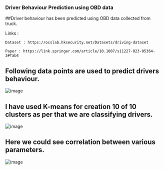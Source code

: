 ### **Driver Behaviour Prediction using OBD data**

##Driver behaviour has been predicted using OBD data collected from truck.

  Links : 

    Dataset : https://ocslab.hksecurity.net/Datasets/driving-dataset

    Paper : https://link.springer.com/article/10.1007/s11227-023-05364-3#Tab4

## Following data points are used to predict drivers behaviour.
![image](https://github.com/rohit-dudhal/driver-behaviour-production-using-obd/assets/61742890/15268e2c-ed14-4bb0-861f-6d5353d574aa)


## I have used K-means for creation 10 of 10 clusters as per that we are classifying drivers.
![image](https://github.com/rohit-dudhal/driver-behaviour-production-using-obd/assets/61742890/e30c7205-01ee-456b-bc84-ec2db48916ba)

## Here we could see correlation between various parameters.
![image](https://github.com/rohit-dudhal/driver-behaviour-production-using-obd/assets/61742890/86854eaa-4e71-4c90-adaa-29051f7cd3df)

